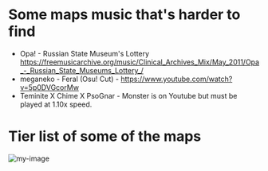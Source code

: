 # Some maps music that's harder to find
- Opa! - Russian State Museum's Lottery https://freemusicarchive.org/music/Clinical_Archives_Mix/May_2011/Opa_-_Russian_State_Museums_Lottery_/
- meganeko - Feral (Osu! Cut) - https://www.youtube.com/watch?v=5p0DVGcorMw
- Teminite X Chime X PsoGnar - Monster is on Youtube but must be played at 1.10x speed.

# Tier list of some of the maps
![my-image](https://github.com/user-attachments/assets/64d38192-8696-4684-bbd7-881310e13bcd)

